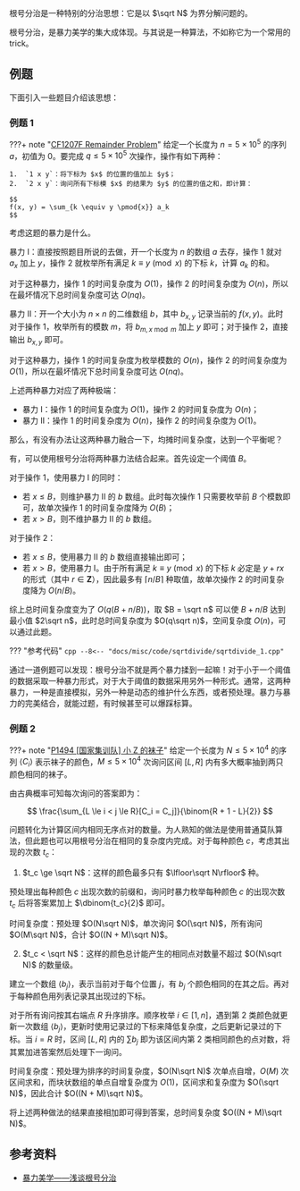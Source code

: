 根号分治是一种特别的分治思想：它是以 $\sqrt N$ 为界分解问题的。

根号分治，是暴力美学的集大成体现。与其说是一种算法，不如称它为一个常用的 trick。

## 例题

下面引入一些题目介绍该思想：

### 例题 1

???+ note "[CF1207F Remainder Problem](https://codeforces.com/problemset/problem/1207/F)"
    给定一个长度为 $n = 5 \times 10^5$ 的序列 $a$，初值为 $0$。要完成 $q \le 5 \times 10^5$ 次操作，操作有如下两种：
    
    1.  `1 x y`：将下标为 $x$ 的位置的值加上 $y$；
    2.  `2 x y`：询问所有下标模 $x$ 的结果为 $y$ 的位置的值之和，即计算：
    
    $$
    f(x, y) = \sum_{k \equiv y \pmod{x}} a_k
    $$

考虑这题的暴力是什么。

暴力 I：直接按照题目所说的去做，开一个长度为 $n$ 的数组 $a$ 去存，操作 1 就对 $a_x$ 加上 $y$，操作 2 就枚举所有满足 $k \equiv y \pmod{x}$ 的下标 $k$，计算 $a_k$ 的和。

对于这种暴力，操作 1 的时间复杂度为 $O(1)$，操作 2 的时间复杂度为 $O(n)$，所以在最坏情况下总时间复杂度可达 $O(nq)$。

暴力 II：开一个大小为 $n \times n$ 的二维数组 $b$，其中 $b_{x,y}$ 记录当前的 $f(x,y)$。此时对于操作 1，枚举所有的模数 $m$，将 $b_{m,x \bmod m}$ 加上 $y$ 即可；对于操作 2，直接输出 $b_{x,y}$ 即可。

对于这种暴力，操作 1 的时间复杂度为枚举模数的 $O(n)$，操作 2 的时间复杂度为 $O(1)$，所以在最坏情况下总时间复杂度可达 $O(nq)$。

上述两种暴力对应了两种极端：

-   暴力 I：操作 1 的时间复杂度为 $O(1)$，操作 2 的时间复杂度为 $O(n)$；
-   暴力 II：操作 1 的时间复杂度为 $O(n)$，操作 2 的时间复杂度为 $O(1)$。

那么，有没有办法让这两种暴力融合一下，均摊时间复杂度，达到一个平衡呢？

有，可以使用根号分治将两种暴力法结合起来。首先设定一个阈值 $B$。

对于操作 1，使用暴力 I 的同时：

-   若 $x \le B$，则维护暴力 II 的 $b$ 数组。此时每次操作 1 只需要枚举前 $B$ 个模数即可，故单次操作 1 的时间复杂度降为 $O(B)$；
-   若 $x > B$，则不维护暴力 II 的 $b$ 数组。

对于操作 2：

-   若 $x \le B$，使用暴力 II 的 $b$ 数组直接输出即可；
-   若 $x > B$，使用暴力 I。由于所有满足 $k \equiv y \pmod{x}$ 的下标 $k$ 必定是 $y + rx$ 的形式（其中 $r \in \mathbf Z$），因此最多有 $\lceil n / B\rceil$ 种取值，故单次操作 2 的时间复杂度降为 $O(n / B)$。

综上总时间复杂度变为了 $O(q(B + n / B))$，取 $B = \sqrt n$ 可以使 $B + n / B$ 达到最小值 $2\sqrt n$，此时总时间复杂度为 $O(q\sqrt n)$，空间复杂度 $O(n)$，可以通过此题。

??? "参考代码"
    ```cpp
    --8<-- "docs/misc/code/sqrtdivide/sqrtdivide_1.cpp"
    ```

通过一道例题可以发现：根号分治不就是两个暴力揉到一起嘛！对于小于一个阈值的数据采取一种暴力形式，对于大于阈值的数据采用另外一种形式。通常，这两种暴力，一种是直接模拟，另外一种是动态的维护什么东西，或者预处理。暴力与暴力的完美结合，就能过题，有时候甚至可以爆踩标算。

### 例题 2

???+ note "[P1494 \[国家集训队\] 小 Z 的袜子](https://www.luogu.com.cn/problem/P1494)"
    给定一个长度为 $N \le 5 \times 10^4$ 的序列 $\langle C_i \rangle$ 表示袜子的颜色，$M \le 5 \times 10^4$ 次询问区间 $[L, R]$ 内有多大概率抽到两只颜色相同的袜子。

由古典概率可知每次询问的答案即为：

$$
\frac{\sum_{L \le i < j \le R}[C_i = C_j]}{\binom{R + 1 - L}{2}}
$$

问题转化为计算区间内相同无序点对的数量。为人熟知的做法是使用普通莫队算法，但此题也可以用根号分治在相同的复杂度内完成。对于每种颜色 $c$，考虑其出现的次数 $t_c$：

1.  $t_c \ge \sqrt N$：这样的颜色最多只有 $\lfloor\sqrt N\rfloor$ 种。

预处理出每种颜色 $c$ 出现次数的前缀和，询问时暴力枚举每种颜色 $c$ 的出现次数 $t_c$ 后将答案累加上 $\dbinom{t_c}{2}$ 即可。

时间复杂度：预处理 $O(N\sqrt N)$，单次询问 $O(\sqrt N)$，所有询问 $O(M\sqrt N)$，合计 $O((N + M)\sqrt N)$。

2.  $t_c < \sqrt N$：这样的颜色总计能产生的相同点对数量不超过 $O(N\sqrt N)$ 的数量级。

建立一个数组 $\langle b_j \rangle$，表示当前对于每个位置 $j$，有 $b_j$ 个颜色相同的在其之后。再对于每种颜色用列表记录其出现过的下标。

对于所有询问按其右端点 $R$ 升序排序。顺序枚举 $i \in [1, n]$，遇到第 2 类颜色就更新一次数组 $\langle b_j \rangle$，更新时使用记录过的下标来降低复杂度，之后更新记录过的下标。当 $i = R$ 时，区间 $[L, R]$ 内的 $\sum b_j$ 即为该区间内第 2 类相同颜色的点对数，将其累加进答案然后处理下一询问。

时间复杂度：预处理为排序的时间复杂度，$O(N\sqrt N)$ 次单点自增，$O(M)$ 次区间求和，而块状数组的单点自增复杂度为 $O(1)$，区间求和复杂度为 $O(\sqrt N)$，因此合计 $O((N + M)\sqrt N)$。

将上述两种做法的结果直接相加即可得到答案，总时间复杂度 $O((N + M)\sqrt N)$。

## 参考资料

-   [暴力美学——浅谈根号分治](https://www.luogu.com.cn/blog/Amateur-threshold/pu-li-mei-xue-qian-tan-gen-hao-fen-zhi#)
